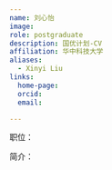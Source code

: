 ```yaml
---
name: 刘心怡
image: 
role: postgraduate
description: 国优计划-CV
affiliation: 华中科技大学
aliases:
  - Xinyi Liu
links:
  home-page: 
  orcid: 
  email: 

---
```


职位：

简介：
